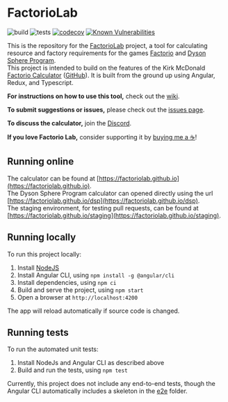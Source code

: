 # FactorioLab

![build](https://github.com/factoriolab/factorio-lab/workflows/build/badge.svg) ![tests](https://github.com/factoriolab/factorio-lab/workflows/tests/badge.svg) [![codecov](https://codecov.io/gh/factoriolab/factorio-lab/branch/master/graph/badge.svg)](https://codecov.io/gh/factoriolab/factorio-lab) [![Known Vulnerabilities](https://snyk.io/test/github/factoriolab/factorio-lab/badge.svg?targetFile=package.json)](https://snyk.io/test/github/factoriolab/factorio-lab?targetFile=package.json)

This is the repository for the [FactorioLab](https://factoriolab.github.io) project, a tool for calculating resource and factory requirements for the games [Factorio](https://factorio.com) and [Dyson Sphere Program](https://store.steampowered.com/app/1366540/Dyson_Sphere_Program/).  
This project is intended to build on the features of the Kirk McDonald [Factorio Calculator](https://kirkmcdonald.github.io) ([GitHub](https://github.com/KirkMcDonald/kirkmcdonald.github.io)). It is built from the ground up using Angular, Redux, and Typescript.

**For instructions on how to use this tool,** check out the [wiki](https://github.com/factoriolab/factorio-lab/wiki).

**To submit suggestions or issues,** please check out the [issues page](https://github.com/factoriolab/factorio-lab/issues).

**To discuss the calculator,** join the [Discord](https://discord.gg/N4FKV687x2).

**If you love Factorio Lab,** consider supporting it by [buying me a ☕](https://ko-fi.com/dcbroad3)!

## Running online

The calculator can be found at [https://factoriolab.github.io](https://factoriolab.github.io).  
The Dyson Sphere Program calculator can opened directly using the url [https://factoriolab.github.io/dsp](https://factoriolab.github.io/dsp).  
The staging environment, for testing pull requests, can be found at [https://factoriolab.github.io/staging](https://factoriolab.github.io/staging).

## Running locally

To run this project locally:

1. Install [NodeJS](https://nodejs.org/en/)
1. Install Angular CLI, using `npm install -g @angular/cli`
1. Install dependencies, using `npm ci`
1. Build and serve the project, using `npm start`
1. Open a browser at `http://localhost:4200`

The app will reload automatically if source code is changed.

## Running tests

To run the automated unit tests:

1. Install NodeJs and Angular CLI as described above
2. Build and run the tests, using `npm test`

Currently, this project does not include any end-to-end tests, though the Angular CLI automatically includes a skeleton in the [e2e](./e2e) folder.

